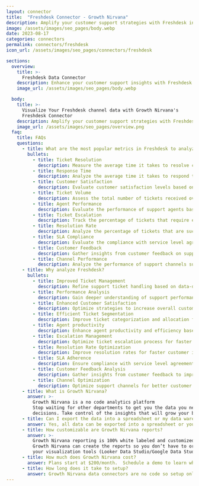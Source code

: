 ```yaml
---
layout: connector
title:  "Freshdesk Connector - Growth Nirvana"
description: Amplify your customer support strategies with Freshdesk integration, gaining actionable insights from ticket data analysis.
image: /assets/images/seo_pages/body.webp
date: 2023-08-17
categories: connectors
permalink: connectors/freshdesk
icon_url: /assets/images/seo_pages/connectors/freshdesk

sections:
  overview:
    title: >-
      Freshdesk Data Connector
    description: Enhance your customer support insights with Freshdesk integration. Seamlessly merge support data, unlocking insights that shape ticket management, performance analysis, and operational excellence.
    image_url: /assets/images/seo_pages/body.webp

  body:
    title: >-
      Visualize Your Freshdesk channel data with Growth Nirvana's
      Freshdesk Connector
    description: Amplify your customer support strategies with Freshdesk integration, gaining actionable insights from ticket data analysis.
    image_url: /assets/images/seo_pages/overview.png
  faq:
    title: FAQs
    questions:
      - title: What are the most popular metrics in Freshdesk to analyze?
        bullets:
          - title: Ticket Resolution
            description: Measure the average time it takes to resolve customer tickets.
          - title: Response Time
            description: Analyze the average time it takes to respond to customer tickets.
          - title: Customer Satisfaction
            description: Evaluate customer satisfaction levels based on support interactions.
          - title: Ticket Volume
            description: Assess the total number of tickets received over a given period.
          - title: Agent Performance
            description: Evaluate the performance of support agents based on key metrics.
          - title: Ticket Escalation
            description: Track the percentage of tickets that require escalation to higher levels of support.
          - title: Resolution Rate
            description: Analyze the percentage of tickets that are successfully resolved.
          - title: SLA Compliance
            description: Evaluate the compliance with service level agreements for ticket resolution.
          - title: Customer Feedback
            description: Gather insights from customer feedback on support experiences.
          - title: Channel Performance
            description: Analyze the performance of support channels such as email, chat, and phone.
      - title: Why analyze Freshdesk?
        bullets:
          - title: Improved Ticket Management
            description: Refine support ticket handling based on data-driven insights.
          - title: Performance Analysis
            description: Gain deeper understanding of support performance and areas for improvement.
          - title: Enhanced Customer Satisfaction
            description: Optimize strategies to increase overall customer satisfaction levels.
          - title: Efficient Ticket Segmentation
            description: Improve ticket categorization and allocation for more effective support.
          - title: Agent productivity
            description: Enhance agent productivity and efficiency based on key metrics.
          - title: Escalation Management
            description: Optimize ticket escalation process for faster and more accurate resolutions.
          - title: Resolution Rate Optimization
            description: Improve resolution rates for faster customer issue resolution.
          - title: SLA Adherence
            description: Ensure compliance with service level agreements for improved customer experiences.
          - title: Customer Feedback Analysis
            description: Gather insights from customer feedback to improve support processes.
          - title: Channel Optimization
            description: Optimize support channels for better customer experiences and performance.
      - title: What is Growth Nirvana?
        answer: >-
          Growth Nirvana is a no code analytics platform 
          Stop waiting for other departments to get you the data you need to make critical business 
          decisions. Take control of the insights that will grow your business.
      - title: Can I export the data into a spreadsheet or my data warehouse?
        answer: Yes, all data can be exported into a spreadsheet or your data warehouse (Google BigQuery, AWS, Snowflake, Azure, etc)
      - title: How customizable are Growth Nirvana reports?
        answer: >-
          Growth Nirvana reporting is 100% white labeled and customized to your specifications.
          Growth Nirvana can create the reports so you don’t have to or you can connect
          your visualization tools (Looker Data Studio/Google Data Studio, Tableau, PowerBI, etc) to Growth Nirvana.
      - title: How much does Growth Nirvana cost?
        answer: Plans start at $200/month.  Schedule a demo to learn what plan is best for you.
      - title: How long does it take to setup?
        answer: Growth Nirvana data connectors are no code so setup only requires a few clicks.
---
```

